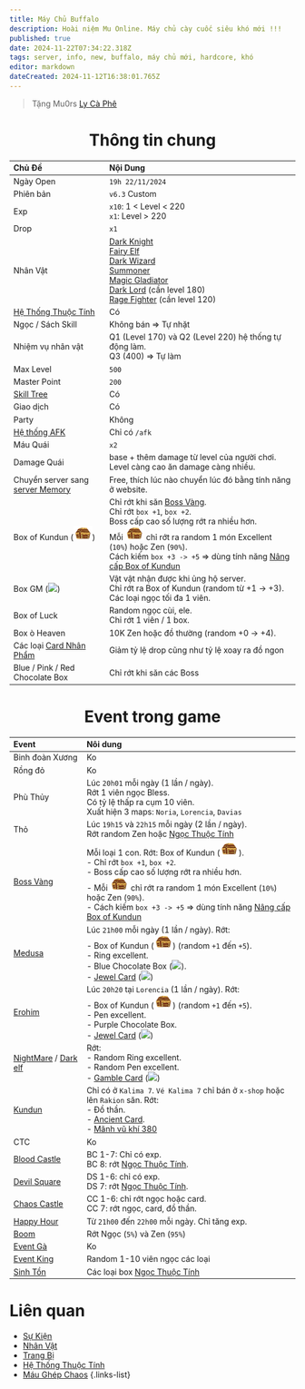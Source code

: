```yaml
---
title: Máy Chủ Buffalo
description: Hoài niệm Mu Online. Máy chủ cày cuốc siêu khó mới !!!
published: true
date: 2024-11-22T07:34:22.318Z
tags: server, info, new, buffalo, máy chủ mới, hardcore, khó
editor: markdown
dateCreated: 2024-11-12T16:38:01.765Z
---
```


> Tặng Mu0rs [Ly Cà Phê](https://mu0rs.com/ung-ho-mu-ko-reset)

<div align="center"/>

# Thông tin chung
| Chủ Đề | Nội Dung |
|:-------|:---------|
| Ngày Open | `19h 22/11/2024` |
| Phiên bản | `v6.3` Custom |
| Exp  | `x10`: 1 < Level < 220<br>`x1`: Level > 220 |
| Drop | `x1` |
| Nhân Vật | [Dark Knight](/vi/characters/dark-knight)<br>[Fairy Elf](/vi/characters/fairy-elf)<br>[Dark Wizard](/vi/characters/dark-wizard)<br>[Summoner](/vi/characters/summoner)<br>[Magic Gladiator](/vi/characters/magic-gladiator)<br>[Dark Lord](/vi/characters/dark-lord) (cần level 180)<br>[Rage Fighter](/vi/characters/rage-fighter) (cần level 120) |
| [Hệ Thống Thuộc Tính](/vi/elements) | Có |
| Ngọc / Sách Skill | Không bán => Tự nhặt |
| Nhiệm vụ nhân vật | Q1 (Level 170) và Q2 (Level 220) hệ thống tự động làm.<br>Q3 (400) => Tự làm |
| Max Level | `500` |
| Master Point | `200` |
| [Skill Tree](/vi/skill-tree) | Có |
| Giao dịch | Có |
| Party | Không |
| [Hệ thống AFK](/vi/commands/afk) | Chỉ có `/afk` |
| Máu Quái | `x2` |
| Damage Quái | base + thêm damage từ level của người chơi. Level càng cao ăn damage càng nhiều. |
| Chuyển server sang [server Memory](/vi/server/memory) | Free, thích lúc nào chuyển lúc đó bằng tính năng ở website. |
| Box of Kundun (![box_kundun.png](/assets/box_kundun.png)) | Chỉ rớt khi săn [Boss Vàng](/vi/events/invasion-of-dourados).<br>Chỉ rớt `box +1`, `box +2`.<br>Boss cấp cao số lượng rớt ra nhiều hơn.<br>Mỗi ![box_kundun.png](/assets/box_kundun.png) chỉ rớt ra random 1 món Excellent (`10%`) hoặc Zen (`90%`).<br>Cách kiếm `box +3 -> +5` => dùng tính năng [Nâng cấp Box of Kundun](/vi/craft/upgrade-box-kundun) |
| Box GM (![](https://mu0rs.com/item_images/14/52.gif)) | Vật vật nhận được khi ủng hộ server.<br>Chỉ rớt ra Box of Kundun (random từ +1 -> +3).<br>Các loại ngọc tối đa 1 viên. |
| Box of Luck | Random ngọc cùi, ele.<br>Chỉ rớt 1 viên / 1 box. |
| Box ò Heaven | 10K Zen hoặc đồ thường (random +0 -> +4). |
| Các loại [Card Nhân Phẩm](https://wiki.mu0rs.com/vi/craft#xoay-th%E1%BA%BB-nh%C3%A2n-ph%E1%BA%A9m) | Giảm tỷ lệ drop cũng như tỷ lệ xoay ra đồ ngon |
| Blue / Pink / Red Chocolate Box | Chỉ rớt khi săn các Boss |

# Event trong game
| Event | Nôi dung |
|:------|:---------|
| Binh đoàn Xương | Ko |
| Rồng đỏ | Ko |
| Phù Thủy | Lúc `20h01` mỗi ngày (1 lần / ngày).<br>Rớt 1 viên ngọc Bless.<br>Có tỷ lệ thấp ra cụm 10 viên.<br>Xuất hiện 3 maps: `Noria`, `Lorencia`, `Davias`
| Thỏ | Lúc `19h15` và `22h15` mỗi ngày (2 lần / ngày).<br>Rớt random Zen hoặc [Ngọc Thuộc Tính](/vi/craft/jewel-of-elements) |
| [Boss Vàng](/vi/events/invasion-of-dourados) | Mỗi loại 1 con. Rớt: Box of Kundun (![box_kundun.png](/assets/box_kundun.png)).<br>- Chỉ rớt `box +1`, `box +2`.<br>- Boss cấp cao số lượng rớt ra nhiều hơn.<br>- Mỗi ![box_kundun.png](/assets/box_kundun.png) chỉ rớt ra random 1 món Excellent (`10%`) hoặc Zen (`90%`).<br>- Cách kiếm `box +3 -> +5` => dùng tính năng [Nâng cấp Box of Kundun](/vi/craft/upgrade-box-kundun)  |
| [Medusa](/vi/monsters/medusa) |  Lúc `21h00` mỗi ngày (1 lần / ngày). Rớt:<br>- Box of Kundun (![box_kundun.png](/assets/box_kundun.png)) (random `+1` đến `+5`).<br>- Ring excellent.<br>- Blue Chocolate Box (![](https://mu0rs.com/item_images/14/34.gif)).<br>- [Jewel Card](/vi/craft/jewel-card) (![](https://mu0rs.com/item_images/14/146.gif)) |
| [Erohim](/vi/monsters/erohim) | Lúc `20h20` tại `Lorencia` (1 lần / ngày). Rớt:<br>- Box of Kundun (![box_kundun.png](/assets/box_kundun.png)) (random `+1` đến `+5`).<br>- Pen excellent.<br>- Purple Chocolate Box.<br>- [Jewel Card](/vi/craft/jewel-card) (![](https://mu0rs.com/item_images/14/146.gif)) |
| [NightMare](/vi/monsters/night-mare) / [Dark elf](/vi/monsters/dark-elf) | Rớt:<br>- Random Ring excellent.<br>- Random Pen excellent.<br>- [Gamble Card](/vi/craft/gamble-card) (![](https://mu0rs.com/item_images/14/147.gif)) |
| [Kundun](/vi/monsters/kundun) | Chỉ có ở `Kalima 7`. `Vé Kalima 7` chỉ bán ở `x-shop` hoặc lên `Rakion` săn. Rớt:<br>- Đồ thần.<br>- [Ancient Card](/vi/craft/ancient-card).<br>- [Mãnh vũ khí 380](/vi/craft/380-weapon-fragment) |
| CTC | Ko |
| [Blood Castle](/vi/events/blood-castle) | BC 1-7: Chỉ có exp.<br>BC 8: rớt [Ngọc Thuộc Tính](/vi/craft/jewel-of-elements). |
| [Devil Square](/v1/events/devil-square) | DS 1-6: chỉ có exp.<br>DS 7: rớt [Ngọc Thuộc Tính](/vi/craft/jewel-of-elements). |
| [Chaos Castle](/vi/events/chaos-castle) | CC 1-6: chỉ rớt ngọc hoặc card.<br>CC 7: rớt ngọc, card, đồ thần. |
| [Happy Hour](/vi/events/happy-hour) | Từ `21h00` đến `22h00` mỗi ngày. Chỉ tăng exp. |
| [Boom](/vi/events/boom) | Rớt Ngọc (`5%`) và Zen (`95%`) |
| [Event Gà](/vi/events/chicken) | Ko |
| [Event King](/vi/events/king) | Random 1-10 viên ngọc các loại |
| [Sinh Tồn](/vi/events/survival) | Các loại box [Ngọc Thuộc Tính](/vi/craft/jewel-of-elements) |

<div align="left"/>


# Liên quan
- [Sự Kiện](/vi/events)
- [Nhân Vật](/vi/characters)
- [Trang Bị](/vi/items)
- [Hệ Thống Thuộc Tính](/vi/elements)
- [Máu Ghép Chaos](/vi/craft)
{.links-list}